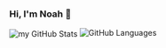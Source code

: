 ### Hi, I'm Noah 👋


<img align="center" src="https://github-readme-stats.vercel.app/api?username=thisisnoahevans&include_all_commits=true&count_private=true&show_icons=true&line_height=20&title_color=2B5BBD&icon_color=1124BB&text_color=A1A1A1&bg_color=0,000000,130F40" alt="my GitHub Stats"/>

<img src="https://git-hub-read-me-stats-one.vercel.app/api/top-langs?username=thisisnoahevans&show_icons=true&locale=en&layout=compact&theme=chartreuse-dark" alt="GitHub Languages" />

